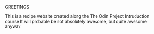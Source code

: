 GREETINGS

This is a recipe website created along the The Odin Project Intruduction course
It will probable be not absolutely awesome, but quite awesome anyway